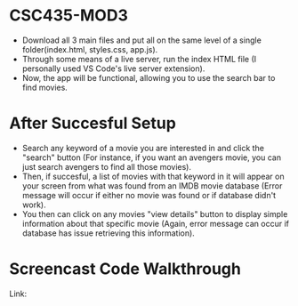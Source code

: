 # CSC435-MOD3
- Download all 3 main files and put all on the same level of a single folder(index.html, styles.css, app.js).
- Through some means of a live server, run the index HTML file (I personally used VS Code's live server extension).
- Now, the app will be functional, allowing you to use the search bar to find movies.
# After Succesful Setup
- Search any keyword of a movie you are interested in and click the "search" button (For instance, if you want an avengers movie, you can just search avengers to find all those movies).
- Then, if succesful, a list of movies with that keyword in it will appear on your screen from what was found from an IMDB movie database (Error message will occur if either no movie was found or if database didn't work).
- You then can click on any movies "view details" button to display simple information about that specific movie (Again, error message can occur if database has issue retrieving this information).
# Screencast Code Walkthrough
Link: 
